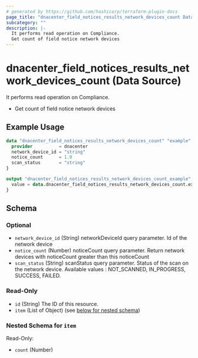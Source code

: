 ```yaml
---
# generated by https://github.com/hashicorp/terraform-plugin-docs
page_title: "dnacenter_field_notices_results_network_devices_count Data Source - terraform-provider-dnacenter"
subcategory: ""
description: |-
  It performs read operation on Compliance.
  Get count of field notice network devices
---
```


# dnacenter_field_notices_results_network_devices_count (Data Source)

It performs read operation on Compliance.

- Get count of field notice network devices

## Example Usage

```terraform
data "dnacenter_field_notices_results_network_devices_count" "example" {
  provider          = dnacenter
  network_device_id = "string"
  notice_count      = 1.0
  scan_status       = "string"
}

output "dnacenter_field_notices_results_network_devices_count_example" {
  value = data.dnacenter_field_notices_results_network_devices_count.example.item
}
```

<!-- schema generated by tfplugindocs -->
## Schema

### Optional

- `network_device_id` (String) networkDeviceId query parameter. Id of the network device
- `notice_count` (Number) noticeCount query parameter. Return network devices with noticeCount greater than this noticeCount
- `scan_status` (String) scanStatus query parameter. Status of the scan on the network device. Available values : NOT_SCANNED, IN_PROGRESS, SUCCESS, FAILED.

### Read-Only

- `id` (String) The ID of this resource.
- `item` (List of Object) (see [below for nested schema](#nestedatt--item))

<a id="nestedatt--item"></a>
### Nested Schema for `item`

Read-Only:

- `count` (Number)

